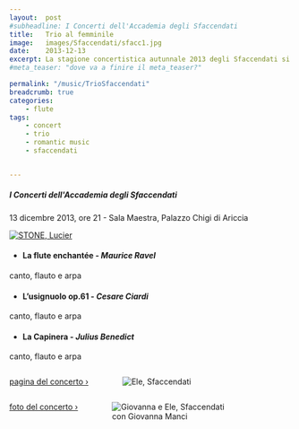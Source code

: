 ```yaml
---
layout:  post
#subheadline: I Concerti dell'Accademia degli Sfaccendati
title:   Trio al femminile
image:   images/Sfaccendati/sfacc1.jpg
date:    2013-12-13
excerpt: La stagione concertistica autunnale 2013 degli Sfaccendati si conclude con un concerto in trio con la voce di Giovanna Manci e l'arpa di Floraleda Sacchi.
#meta_teaser: "dove va a finire il meta_teaser?"

permalink: "/music/TrioSfaccendati"
breadcrumb: true
categories:
    - flute
tags:
    - concert
    - trio
    - romantic music
    - sfaccendati


---
```

##### I Concerti dell'Accademia degli Sfaccendati

13 dicembre 2013, ore 21 - Sala Maestra, Palazzo Chigi di Ariccia

<a href="{{ site.url }}/images/Sfaccendati/sfacc0.jpg"><img src="{{ site.url }}/images/Sfaccendati/sfacc0.jpg" alt="STONE, Lucier"></a>

* #### La flute enchantée - *Maurice Ravel*
canto, flauto e arpa



* #### L’usignuolo op.61 - *Cesare Ciardi*
canto, flauto e arpa



* #### La Capinera - *Julius Benedict*
canto, flauto e arpa




<div class="row">
  <div class="large-6 columns">
  <p align="center">
  <a class="radius button small" href="http://www.concertiaccademiasfaccendati.it/index.php?option=com_content&view=article&id=296:13-dicembre-2013&catid=199&Itemid=342" target="_blank">pagina del concerto ›</a>
  <figure>
    <img src="{{ site.url }}/images/Sfaccendati/sfacc2.jpg" alt="Ele, Sfaccendati">
  </figure>
  </p>
  </div>

  <div class="large-6 columns">
  <p align="center">
  <a class="radius button small" href="http://www.concertiaccademiasfaccendati.it/index.php?option=com_content&view=article&id=305:giovanna-manci-floraleda-sacchi-e-elena-d-alo&catid=186&Itemid=347#" target="_blank">foto del concerto ›</a>
  <figure>
    <img src="{{ site.url }}/images/Sfaccendati/sfacc3.jpg" alt="Giovanna e Ele, Sfaccendati">
    <figcaption>con Giovanna Manci</figcaption>
  </figure>
  </p>
  </div>
</div>
